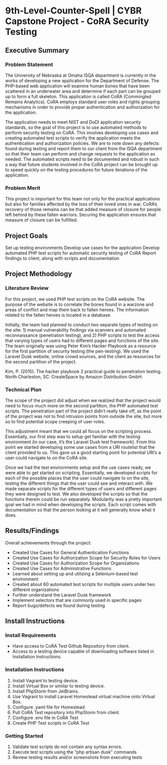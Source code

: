 # 9th-Level-Counter-Spell | CYBR Capstone Project - CoRA Security Testing

## Executive Summary
### Problem Statement
The University of Nebraska at Omaha ISQA department is currently in the works of developing a new application for the Department of Defense. The PHP-based web application will examine human bones that have been scattered in an underwater area and determine if each part can be grouped up to form a full skeleton. This application is called CoRA (Commingled Remains Analytics). CoRA employs standard user roles and rights grouping mechanisms in order to provide proper authentication and authorization for the application.

The application needs to meet NIST and DoDI application security standards, so the goal of this project is to use automated methods to perform security testing on CoRA. This involves developing use cases and creating automated test scripts to verify the application meets the authentication and authorization policies. We are to note down any defects found during testing and report them to our client from the ISQA department so that their team can perform and change requests to the application as needed. The automated scripts need to be documented and robust in such a way that future students involved in the CoRA project can be brought up to speed quickly on the testing procedures for future iterations of the application.

### Problem Merit
This project is important for this team not only for the practical applications but also for families affected by the loss of their loved ones in war. CoRA’s recovery of those remains can be that added measure of closure for people left behind by these fallen warriors. Securing the application ensures that measure of closure can be fulfilled.

## Project Goals
Set up testing environments
Develop use cases for the application
Develop automated PHP test scripts for automatic security testing of CoRA
Report findings to client, along with scripts and documentation

## Project Methodology
### Literature Review
For this project, we used PHP test scripts on the CoRA website. The purpose of the website is to correlate the bones found in a warzone and areas of conflict and map them back to fallen heroes. The information related to the fallen heroes is located in a database.

Initially, the team had planned to conduct two separate types of testing on the site: 1) manual vulnerability findings via scanners and automated reconnaissance (penetration testing), and 2) PHP scripts to test the access that varying types of users had to different pages and functions of the site. The team originally was using Peter Kim’s Hacker Playbook as a resource for the first partition of security testing (the pen-testing). We used the Laravel Dusk website, online crowd sources, and the client as resources for the second partition of the project.

Kim, P. (2015). The hacker playbook 2 practical guide to penetration testing. North Charleston, SC: CreateSpace by Amazon Distribution GmbH.

### Technical Plan


The scope of the project did adjust when we realized that the project would need to focus much more on the second partition, the PHP automated test scripts. The penetration part of the project didn’t really take off, as the point of the project was not to find intrusion points from outside the site, but more so to find potential scope creeping of user roles. 

This adjustment meant that we could all focus on the scripting process. Essentially, our first step was to setup get familiar with the testing environment (in our case, it’s the Laravel Dusk test framework). From this point we started developing some use cases from a URI routelist that the client provided to us. This gave us a good starting point for potential URI’s a user could navigate to on the CoRA site.

Once we had the test environments setup and the use cases ready, we were able to get started on scripting. Essentially, we developed scripts for each of the possible places that the user could navigate to on the site, testing the different things that the user could see and interact with. We made separate scripts for the different types of users and different pages they were designed to test. We also developed the scripts so that the functions therein could be run separately. Modularity was a pretty important goal we had in mind when developing the scripts. Each script comes with documentation so that the person looking at it will generally know what it does.

## Results/Findings
Overall achievements through the project:
- Created Use Cases for General Authentication Functions
- Created Use Cases for Authorization Scope for Security Roles for Users
- Created Use Cases for Authorization Scope for Organizations
- Created Use Cases for Administrative Functions
- Learned about setting up and utilizing a Selenium-based test environment
- Created about 60 automated test scripts for multiple users under two different organizations
- Further understand the Laravel Dusk framework
- Implement selectors that are commonly used in specific pages
- Report bugs/defects we found during testing

## Install Instructions
### Install Requirements
- Have access to CoRA Test Github Repository from client.
- Access to a testing device capable of downloading software listed in Installation Instructions.

### Installation Instructions
1. Install Vagrant to testing device.
2. Install Virtual Box or similar to testing device.
3. Install PhpStorm from JetBrains.
4. Use Vagrant to install Laravel Homestead virtual machine onto Virtual Box.
5. Configure .yaml file for Homestead
6. Pull CoRA Test repository into PhpStorm from client.
7. Configure .env file in CoRA Test
8. Create PHP Test scripts in CoRA Test

### Getting Started
1. Validate test scripts do not contain any syntax errors.
2. Execute test scripts using the “php artisan dusk” commands
3. Review testing results and/or screenshots from executing tests
